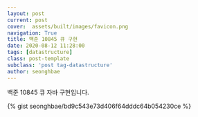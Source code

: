 ```yaml
---
layout: post
current: post
cover:  assets/built/images/favicon.png
navigation: True
title: 백준 10845 큐 구현
date: 2020-08-12 11:28:00
tags: [datastructure]
class: post-template
subclass: 'post tag-datastructure'
author: seonghbae
---
```


백준 10845 큐 자바 구현입니다.

{% gist seonghbae/bd9c543e73d406f64dddc64b054230ce %}
